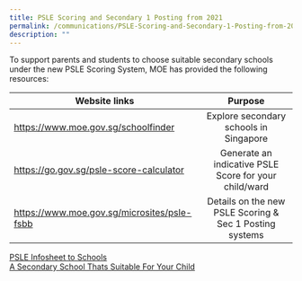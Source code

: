 ```yaml
---
title: PSLE Scoring and Secondary 1 Posting from 2021
permalink: /communications/PSLE-Scoring-and-Secondary-1-Posting-from-2021
description: ""
---
```

To support parents and students to choose suitable secondary schools under the new PSLE Scoring System, MOE has provided the following resources:

| Website links   | Purpose |
|---|:---:|
| https://www.moe.gov.sg/schoolfinder | Explore secondary schools in Singapore |
| https://go.gov.sg/psle-score-calculator | Generate an indicative PSLE Score for your child/ward |
| https://www.moe.gov.sg/microsites/psle-fsbb | Details on the new PSLE Scoring & Sec 1 Posting systems |

[PSLE Infosheet to Schools](/files/Communications/PSLE%20Score%20and%20Post%20from%202021/PSLE%20Infosheet%20to%20Schools.pdf)   
[A Secondary School Thats Suitable For Your Child](/files/Communications/PSLE%20Score%20and%20Post%20from%202021/A%20Secondary%20School%20Thats%20Suitable%20For%20Your%20Child.pdf)